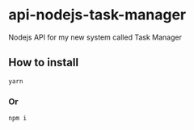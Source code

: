 # api-nodejs-task-manager

Nodejs API for my new system called Task Manager

## How to install

```
yarn
```

### Or

```
npm i
```
